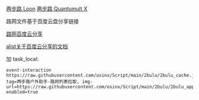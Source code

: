 [两步路 Loon](https://raw.githubusercontent.com/osinx/Script/main/2bulu/2bulu.plugin) [两步路 Quantumult X](https://raw.githubusercontent.com/osinx/Script/main/2bulu/2bulu.conf)

路网文件基于百度云盘分享链接

[路网百度云分享](https://pan.baidu.com/s/17-PHfDvB9DXxwDF5Dy8QUg?pwd=pg7z#list/path=%2F)

[alist关于百度云分享的文档](https://alist.nn.ci/guide/drivers/baidu_share.html#qa)


加 task_local:

    event-interaction https://raw.githubusercontent.com/osinx/Script/main/2bulu/2bulu_cache.js, tag=两步路户外助手-路网列表拉取, img-url=https://raw.githubusercontent.com/osinx/Script/main/2bulu/2bulu_app_icon_60x60@2x.png, enabled=true
